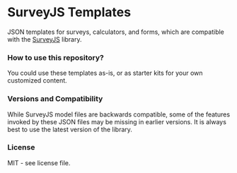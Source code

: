 # SurveyJS Templates #

JSON templates for surveys, calculators, and forms, which are compatible with the [SurveyJS](https://github.com/surveyjs/survey-library) library.

### How to use this repository? ###

You could use these templates as-is, or as starter kits for your own customized content.

### Versions and Compatibility ###

While SurveyJS model files are backwards compatible, some of the features invoked by these JSON files may be missing in earlier versions. It is always best to use the latest version of the library.

### License ###

MIT - see license file.